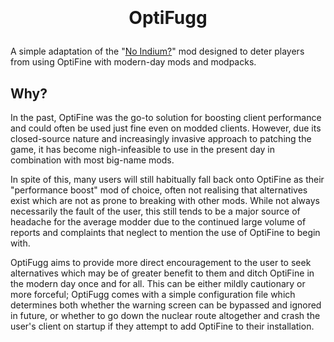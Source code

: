<h1 align="center">
<img src="https://optifugg.90.gripe/epin.png" alt="">
<p>OptiFugg</p>
</h1>

A simple adaptation of the "[No Indium?](https://github.com/Luligabi1/NoIndium)" mod designed to deter players from using OptiFine with modern-day mods and modpacks.

## Why?

In the past, OptiFine was the go-to solution for boosting client performance and could often be used just fine even on modded clients. However, due its closed-source nature and increasingly invasive approach to patching the game, it has become nigh-infeasible to use in the present day in combination with most big-name mods.

In spite of this, many users will still habitually fall back onto OptiFine as their "performance boost" mod of choice, often not realising that alternatives exist which are not as prone to breaking with other mods. While not always necessarily the fault of the user, this still tends to be a major source of headache for the average modder due to the continued large volume of reports and complaints that neglect to mention the use of OptiFine to begin with.

OptiFugg aims to provide more direct encouragement to the user to seek alternatives which may be of greater benefit to them and ditch OptiFine in the modern day once and for all. This can be either mildly cautionary or more forceful; OptiFugg comes with a simple configuration file which determines both whether the warning screen can be bypassed and ignored in future, or whether to go down the nuclear route altogether and crash the user's client on startup if they attempt to add OptiFine to their installation.
